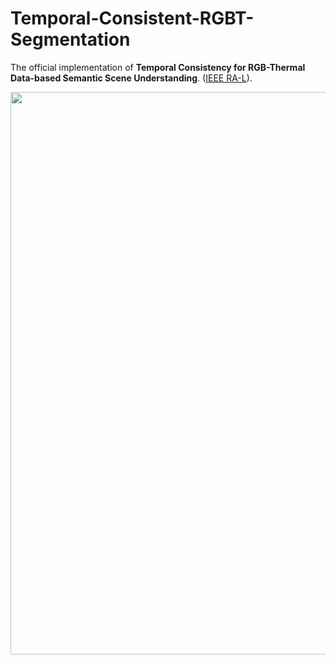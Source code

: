 # Temporal-Consistent-RGBT-Segmentation
The official implementation of **Temporal Consistency for RGB-Thermal Data-based Semantic Scene Understanding**. ([IEEE RA-L](https://ieeexplore.ieee.org/document/10675452)).

<div align=center>
<img src="https://github.com/lab-sun/Temporal-Consistent-RGBT-Segmentation/docs/overview.png" width="900px"/>
</div>

